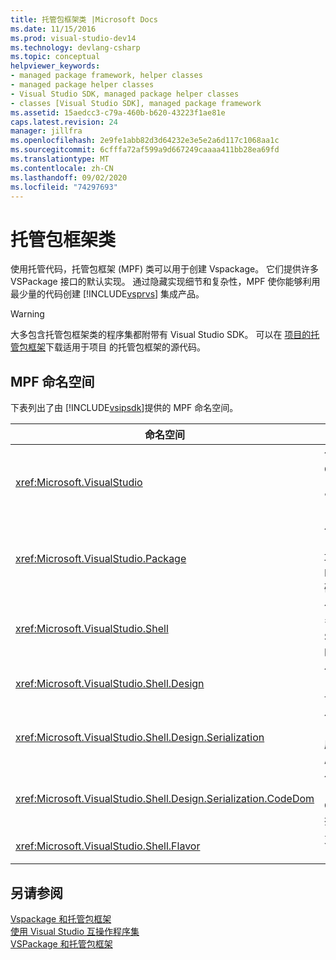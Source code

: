```yaml
---
title: 托管包框架类 |Microsoft Docs
ms.date: 11/15/2016
ms.prod: visual-studio-dev14
ms.technology: devlang-csharp
ms.topic: conceptual
helpviewer_keywords:
- managed package framework, helper classes
- managed package helper classes
- Visual Studio SDK, managed package helper classes
- classes [Visual Studio SDK], managed package framework
ms.assetid: 15aedcc3-c79a-460b-b620-43223f1ae81e
caps.latest.revision: 24
manager: jillfra
ms.openlocfilehash: 2e9fe1abb82d3d64232e3e5e2a6d117c1068aa1c
ms.sourcegitcommit: 6cfffa72af599a9d667249caaaa411bb28ea69fd
ms.translationtype: MT
ms.contentlocale: zh-CN
ms.lasthandoff: 09/02/2020
ms.locfileid: "74297693"
---
```

# <a name="managed-package-framework-classes"></a>托管包框架类
使用托管代码，托管包框架 (MPF) 类可以用于创建 Vspackage。 它们提供许多 VSPackage 接口的默认实现。 通过隐藏实现细节和复杂性，MPF 使你能够利用最少量的代码创建 [!INCLUDE[vsprvs](../includes/vsprvs-md.md)] 集成产品。  
  
> [!WARNING]
> 大多包含托管包框架类的程序集都附带有 Visual Studio SDK。 可以在 [项目的托管包框架](https://archive.codeplex.com/?p=mpfproj11)下载适用于项目 的托管包框架的源代码。  
  
## <a name="mpf-namespaces"></a>MPF 命名空间  
 下表列出了由 [!INCLUDE[vsipsdk](../includes/vsipsdk-md.md)]提供的 MPF 命名空间。  
  
|命名空间|目录|  
|----------------|--------------|  
|<xref:Microsoft.VisualStudio>|包含用于处理 COM 错误、 [!INCLUDE[vsprvs](../includes/vsprvs-md.md)] 常量和 Win32 窗口的有用类。|  
|<xref:Microsoft.VisualStudio.Package>|包含 [!INCLUDE[vsprvs](../includes/vsprvs-md.md)] 项目、编辑器和 MSBuild 的托管代码包装。|  
|<xref:Microsoft.VisualStudio.Shell>|包含可从其派生许多常见 Visual Studio 对象的实现的 MPF 基类。|  
|<xref:Microsoft.VisualStudio.Shell.Design>|包含 [!INCLUDE[vsprvs](../includes/vsprvs-md.md)] 设计器扩展。|  
|<xref:Microsoft.VisualStudio.Shell.Design.Serialization>|包含 [!INCLUDE[vsprvs](../includes/vsprvs-md.md)] 序列化设计器扩展。|  
|<xref:Microsoft.VisualStudio.Shell.Design.Serialization.CodeDom>|包含 [!INCLUDE[vsprvs](../includes/vsprvs-md.md)] CodeDom 设计器扩展。|  
|<xref:Microsoft.VisualStudio.Shell.Flavor>|支持项目子类型（也称为“风格”）。|  
  
## <a name="see-also"></a>另请参阅  
 [Vspackage 和托管包框架](../misc/vspackages-and-the-managed-package-framework.md)   
 [使用 Visual Studio 互操作程序集](../extensibility/internals/using-visual-studio-interop-assemblies.md)   
 [VSPackage 和托管包框架](../misc/vspackages-and-the-managed-package-framework.md)